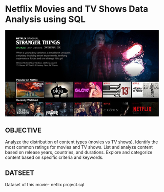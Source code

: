 # Netflix Movies and TV Shows Data Analysis using SQL
![netflix logo](Netflixclone.jpg)

## OBJECTIVE
Analyze the distribution of content types (movies vs TV shows).
Identify the most common ratings for movies and TV shows.
List and analyze content based on release years, countries, and durations.
Explore and categorize content based on specific criteria and keywords.

## DATSEET 
Dataset of this movie- neflix project.sql



